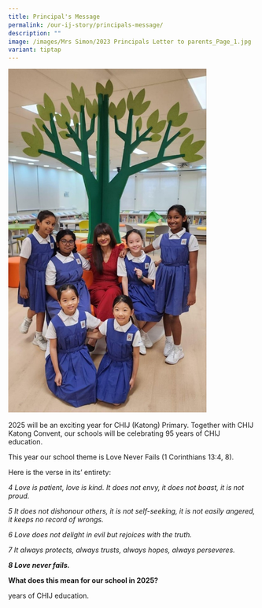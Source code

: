 ```yaml
---
title: Principal's Message
permalink: /our-ij-story/principals-message/
description: ""
image: /images/Mrs Simon/2023 Principals Letter to parents_Page_1.jpg
variant: tiptap
---
```

<p></p>
<div class="isomer-image-wrapper">
<img style="width: 80%;" height="auto" width="100%" alt="" src="/images/Library_1.jpg">
</div>
<p></p>
<p>2025 will be an exciting year for CHIJ (Katong) Primary. Together with
CHIJ Katong Convent, our schools will be celebrating 95 years of CHIJ education.</p>
<p>This year our school theme is Love Never Fails (1 Corinthians 13:4, 8).</p>
<p>Here is the verse in its’ entirety:</p>
<p><em>4 Love is patient, love is kind. It does not envy, it does not boast, it is not proud.</em>
</p>
<p><em>5 It does not dishonour others, it is not self-seeking, it is not easily angered, it keeps no record of wrongs.</em>
</p>
<p><em>6 Love does not delight in evil but rejoices with the truth.</em>
</p>
<p><em>7 It always protects, always trusts, always hopes, always perseveres.</em>
</p>
<p><strong><em>8 Love never fails.</em></strong>
</p>
<p><strong>What does this mean for our school in 2025?</strong>
</p>
<p></p>
<p></p>
<p></p>
<p></p>
<p></p>
<p></p>
<p></p>
<p>years of CHIJ education.</p>